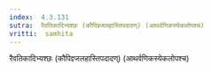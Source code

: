 ```yaml
---
index:  4.3.131
sutra:  रैवतिकादिभ्यश्छः (कौपिज्ञ्जलहास्तिपदादण्) (आथर्वणिकस्येकलोपश्च)
vritti:  samhita 
---
```


रैवतिकादिभ्यश्छः (कौपिज्ञ्जलहास्तिपदादण्) (आथर्वणिकस्येकलोपश्च)

